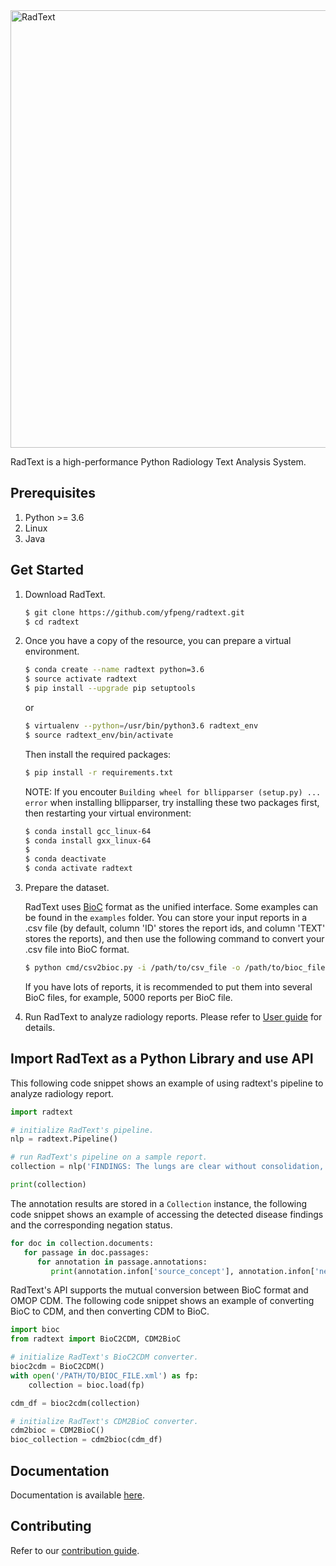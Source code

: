 <!-- ![RadText](https://github.com/yfpeng/radtext/blob/master/radtext.png?raw=true) -->

<img src="https://github.com/yfpeng/radtext/blob/master/radtext.png?raw=true" alt="RadText" width="700"/>

RadText is a high-performance Python Radiology Text Analysis System.

## Prerequisites

1. Python >= 3.6
2. Linux
3. Java

## Get Started

1. Download RadText.

	```bash
	$ git clone https://github.com/yfpeng/radtext.git
	$ cd radtext
	```

2. Once you have a copy of the resource, you can prepare a virtual environment.

   ```bash
   $ conda create --name radtext python=3.6
   $ source activate radtext 
   $ pip install --upgrade pip setuptools
   ```

   or 

   ```bash
   $ virtualenv --python=/usr/bin/python3.6 radtext_env
   $ source radtext_env/bin/activate
   ```

   Then install the required packages:

   ```bash
   $ pip install -r requirements.txt
   ```

   NOTE: If you encouter `Building wheel for bllipparser (setup.py) ... error` when installing bllipparser, try installing these two packages first, then restarting your virtual environment:
   
   ```bash
   $ conda install gcc_linux-64
   $ conda install gxx_linux-64
   $ 
   $ conda deactivate
   $ conda activate radtext
   ```

3. Prepare the dataset. 

   RadText uses [BioC](http://bioc.sourceforge.net/) format as the unified interface. Some examples can be found in the `examples` folder. You can store your input reports in a .csv file (by default, column 'ID' stores the report ids, and column 'TEXT' stores the reports), and then use the following command to convert your .csv file into BioC format. 

   ```bash
   $ python cmd/csv2bioc.py -i /path/to/csv_file -o /path/to/bioc_file
   ```

   If you have lots of reports, it is recommended to put them into several BioC files, for example, 5000 reports per BioC file. 

4. Run RadText to analyze radiology reports. Please refer to [User guide](https://radtext.readthedocs.io/en/latest/user_guide.html) for details.

## Import RadText as a Python Library and use API

This following code snippet shows an example of using radtext's pipeline to analyze radiology report.

```python
import radtext

# initialize RadText's pipeline.
nlp = radtext.Pipeline()

# run RadText's pipeline on a sample report.
collection = nlp('FINDINGS: The lungs are clear without consolidation, effusion or edema...')

print(collection)
```

The annotation results are stored in a `Collection` instance, the following code snippet shows an example of accessing the detected disease findings and the corresponding negation status.

```python
for doc in collection.documents:
   for passage in doc.passages:
      for annotation in passage.annotations:
         print(annotation.infon['source_concept'], annotation.infon['negation'])
```

RadText's API supports the mutual conversion between BioC format and OMOP CDM. The following code snippet shows an example of converting BioC to CDM, and then converting CDM to BioC.

```python
import bioc
from radtext import BioC2CDM, CDM2BioC

# initialize RadText's BioC2CDM converter.
bioc2cdm = BioC2CDM()
with open('/PATH/TO/BIOC_FILE.xml') as fp:
    collection = bioc.load(fp)

cdm_df = bioc2cdm(collection)

# initialize RadText's CDM2BioC converter.
cdm2bioc = CDM2BioC()
bioc_collection = cdm2bioc(cdm_df)
```

## Documentation

Documentation is available [here](https://radtext.readthedocs.io/en/latest/index.html).

## Contributing

Refer to our [contribution guide](https://radtext.readthedocs.io/en/latest/contributing.html).